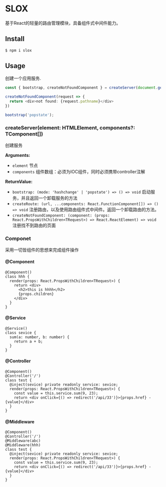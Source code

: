 # SLOX

基于React的轻量的路由管理模块，具备组件式中间件能力。

## Install

```bash
$ npm i slox
```

## Usage

创建一个应用服务.

```ts
const { bootstrap, createNotFoundComponent } = createServer(document.getElementById('root'));

createNotFoundComponent(request => {
  return <div>not found: {request.pathname}</div>
})

bootstrap('popstate');
```

### createServer(element: HTMLElement, components?: TComponent[])

创建服务

**Arguments:**

- `element` 节点
- `components` 组件数组：必须为IOC组件，同时必须携带controller注解


**ReturnValue:**

- `bootstrap: (mode: 'hashchange' | 'popstate') => () => void` 启动服务，并且返回一个卸载服务的方法
- `createRoute: (url, ...components: React.FunctionComponent[]) => () => void` 注册路由，以及使用路由组件式中间件。返回一个卸载路由的方法。
- `createNotFoundComponent: (component: (props: React.PropsWithChildren<TRequest>) => React.ReactElement) => void` 注册找不到路由的页面

### Componet

采用一切皆组件的思想来完成组件操作

#### @Component

```tsx
@Component()
class hhh {
  render(props: React.PropsWithChildren<TRequest>) {
    return <div>
      <h2>this is hhhh</h2>
      {props.children}
    </div>
  }
}
```

#### @Service

```tsx
@Service()
class sevice {
  sum(a: number, b: number) {
    return a + b;
  }
}
```

#### @Controller

```tsx
@Component()
@Controller('/')
class test {
  @inject(sevice) private readonly service: sevice;
  render(props: React.PropsWithChildren<TRequest>) {
    const value = this.service.sum(9, 23);
    return <div onClick={() => redirect('/api/33')}>{props.href} - {value}</div>
  }
}
```

#### @Middleware

```tsx
@Component()
@Controller('/')
@Middleware(abc)
@Middleware(hhh)
class test {
  @inject(sevice) private readonly service: sevice;
  render(props: React.PropsWithChildren<TRequest>) {
    const value = this.service.sum(9, 23);
    return <div onClick={() => redirect('/api/33')}>{props.href} - {value}</div>
  }
}
```
